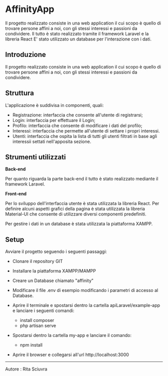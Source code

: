 # AffinityApp


Il progetto realizzato consiste in una web application il cui scopo è quello di trovare persone affini a noi, con gli stessi interessi e passioni da condividere.
Il tutto è stato realizzato tramite il framework Laravel e la libreria React
E' stato utilizzato un database per l'interazione con i dati.

## Introduzione


Il progetto realizzato consiste in una web application il cui scopo è quello di trovare persone affini a noi, con gli stessi interessi e passioni da condividere.


## Struttura
L'applicazione è suddivisa in componenti, quali:

* Registrazione: 
interfaccia che consente all'utente di registrarsi;
* Login:
 interfaccia per effettuare il Login;
* Profilo:
 interfaccia che consente di modificare i dati del profilo;
* Interessi:
 interfaccia che permette all'utente di settare i propri interessi.
* Utenti:
 interfaccia che ospita la lista di tutti gli utenti filtrati in base agli interessii settati nell'apposita sezione. 

## Strumenti utilizzati

**Back-end**

Per quanto riguarda la parte back-end il tutto è stato realizzato mediante il framework Laravel.

**Front-end**

Per lo sviluppo dell'interfaccia utente è stata utilizzata la libreria React.
Per definire alcuni aspetti grafici della pagina è stata utilizzata la libreria Material-UI che consente di utilizzare diversi componenti predefiniti.

Per gestire i dati in un database è stata utilizzata la piattaforma XAMPP.

## Setup

Avviare il progetto seguendo i seguenti passaggi:
* Clonare il repository GIT
* Installare la piattaforma XAMPP/MAMPP
* Creare un Database chiamato "affinity"
*  Modificare il file .env di esempio modificando i parametri di accesso al Database.
* Aprire il terminale e spostarsi dentro la cartella apiLaravel/example-app e lanciare i seguenti comandi:
    * install composer
    * php artisan serve

* Spostarsi dentro la cartella my-app e lanciare il comando:
    * npm install
* Aprire il browser e collegarsi all'url http://localhost:3000
---
Autore : Rita Sciuvra
